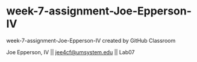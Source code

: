 # week-7-assignment-Joe-Epperson-IV
week-7-assignment-Joe-Epperson-IV created by GitHub Classroom


Joe Epperson, IV || jee4cf@umsystem.edu || Lab07
